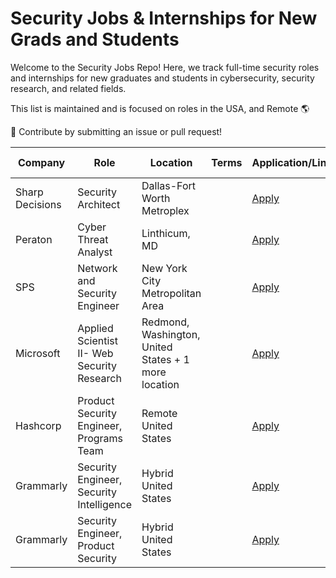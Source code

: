 # Security Jobs & Internships for New Grads and Students

Welcome to the Security Jobs Repo! Here, we track full-time security roles and internships for new graduates and students in cybersecurity, security research, and related fields.

This list is maintained and is focused on roles in the USA, and Remote 🌎

💼 Contribute by submitting an issue or pull request!

| Company                              | Role                                     | Location          | Terms           | Application/Link   | Date Posted |
|--------------------------------------|------------------------------------------|-------------------|-----------------|-------------------|-------------|
| Sharp Decisions| Security Architect | Dallas-Fort Worth Metroplex     |      | [Apply](https://www.linkedin.com/jobs/view/4018414774)        | Sep 06      |
| Peraton| Cyber Threat Analyst | Linthicum, MD     |      | [Apply](https://careers.peraton.com/jobs/cyber-threat-analyst-linthicum-maryland-149994-jobs?iis=Job%2BBoard&iisn=LinkedIn)        | Sep 06      |
| SPS| Network and Security Engineer | New York City Metropolitan Area     |      | [Apply](https://job-boards.greenhouse.io/spsnorthamerica/jobs/4095440008)        | Sep 06      |
| Microsoft| Applied Scientist II- Web Security Research | Redmond, Washington, United States + 1 more location     |      | [Apply](https://jobs.careers.microsoft.com/global/en/job/1764202/Applied-Scientist-II--Web-Security-Research)        | Sep 04      |
| Hashcorp| Product Security Engineer, Programs Team | Remote United States |      | [Apply](https://www.hashicorp.com/career/6001526?gh_src=e263d6a71)        | Sep 06      |
| Grammarly| Security Engineer, Security Intelligence | Hybrid United States |      | [Apply](https://www.grammarly.com/jobs/engineering/security-engineer-security-intelligence?gh_jid=6208831)        |
| Grammarly| Security Engineer, Product Security | Hybrid United States |      | [Apply](https://www.grammarly.com/jobs/engineering/security-engineer-product-security?gh_jid=5669722)        |
